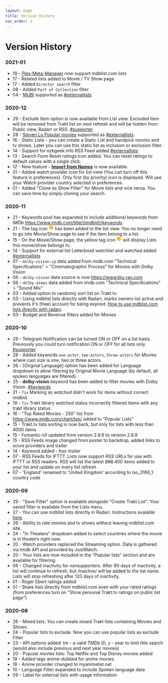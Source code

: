 ```yaml
---
layout: page
title: Version History
nav_order: 2
---
```


# Version History

### 2021-01
- 19 - [Plex-Meta-Manager](https://github.com/meisnate12/Plex-Meta-Manager) now support mdblist.com lists
- 17 - Related lists added to Movie / TV Show page
- 17 - Added `Director search` filter
- 08 - Added `Part of Collection` filter
- 04 - [MUBI](https://mubi.com/lists/) supported as [#externallists](external_lists)

### 2020-12
- 29 - Exclude Item option is now available from List view. Excluded item will be removed from Trakt list on next refresh and will be hidden from Public view, Radarr or RSS. [#supporter](supporter)
- 28 - [Steven Lu Popular movies](https://github.com/sjlu/popular-movies) supported as [#externallists](external_lists)
- 16 - Static Lists - you can create a Static List and handpick movies and tv shows. Later you can use this static list as inclusion or exclusion filter.
- 14 - Support for nzbgeek.info RSS Feed added [#externallists](external_lists)
- 13 - Search Form Reset ratings icon added. You can reset ratings to default values with a single click.
- 12 - New feature - [**Import from Names**](import_from_names) is now available.
- 01 - Added watch provider icon for list view (You can turn off this feature in preferences). Only first (by priority) icon is displayed. Will use your Watch provider country selected in preferences.
- 01 - Added "Clone as Show Filter" for Movie lists and vice versa. You can save time by simply cloning your search.

### 2020-11
- 21 - Keywords pool has expanded to include additional keywords from IMDb https://www.imdb.com/title/{imdbid}/keywords.
- 21 - The tag icon <img src="/assets/images/icon_tag.png" alt="drawing" width="16"/> has been added to the list view. You no longer need to go into Movie/Show page to see if the item belong to a list.
- 15 - On the Movie/Show page, the yellow tag icon <img src="/assets/images/icon_tag.png" alt="drawing" width="16"/> will display Lists this movie/show belongs to.
- 14 - Support for external list Letterboxd *watchlist* and *watched* added [#externallists](external_lists)
- 07 - `dolby-vision-cp` data added from imdb.com "Technical Specifications" > "Cinematographic Process" for Movies with Dolby Vision
- 06 - `dolby-vision` data source is now https://www.blu-ray.com
- 06 - `dolby-atmos` data added from imdb.com "Technical Specifications" > "Sound Mix"
- 03 - Added option to randomly sort list on Trakt.tv.
- 03 - Using mdblist lists directly with Radarr, marks owners list active and prevents it's (free) account for being expired. [How to use mdblist.com lists directly with radarr](mdblist_to_radarr).
- 03 - Budget and Revenue filters added for Movies

### 2020-10
- 29 - Telegram Notification can be turned ON or OFF on a list basis. Previously you could turn notification ON or OFF for all lists only. [#supporter](supporter)
- 28 - Added keywords `one-actor`, `two-actors`, `three-actors` for Movies where cast size is one, two or three actors.
- 26 - [Original Language] option has been added for Language dropdown to allow filtering by Original Movie Language (by default, all spoken languages are filtered).
- 25 - **dolby-vision** keyword has been added to filter movies with Dolby Vision. [#keywords](keywords)
- 21 - `fix` Marking as *watched* didn't work for items without correct imdbid.
- 19 - `fix` Trakt library *watched* status incorrectly filtered items with any trakt library status.
- 16 - "Top Rated Movies - 250" list from https://www.imdb.com/chart/top/ added to "Popular Lists"
- 15 - Trakt.tv lists sorting is now back, but only for lists with less than 4000 items
- 15 - Fomantic-UI updated from version 2.8.6 to version 2.8.8
- 15 - RSS Feeds image changed from poster to backdrop, added links to score providers and trailer
- 14 - Keyword added - *has-trailer*
- 07 - RSS Feeds for IFTTT. Lists now support RSS URLs for use with IFTTT or RSS readers. RSS will list the latest ~~200~~ 400 items added to your list and update on every list refresh
- 07 - 'England' renamed to 'United Kingdom' according to iso_3166_1 country code

### 2020-09
- 29 - "Save Filter" option is available alongside "Create Trakt List". Your saved filter is available from the Lists menu.
- 27 - You can use mdblist lists directly in Radarr. Instructions avalable [here](mdblist_to_radarr).
- 26 - Ability to rate movies and tv shows without leaving mdblist.com site.
- 24 - "In Theaters" dropdown added to select countries where the movie is in theaters right now.
- 20 - Watch providers replaced the Streaming option. Data is gathered via tmdb API and provided by JustWatch.
- 20 - Your lists are now included in the "Popular lists" section and are available for filtering.
- 06 - Changed inactivity for nonsupporters. After 90 days of inactivity, a list will continue to refresh, but /inactive/ will be added to the list name. Lists will stop refreshing after 120 days of inactivity.
- 01 - Roger Ebert ratings added
- 01 - Share lists directly from mdblist.com even with your rated ratings (from preferences turn on "Show personal Trakt.tv ratings on public list page")

### 2020-08
- 26 - Mixed lists. You can create mixed Trakt lists containing Movies and Shows.
- 24 - Popular lists to exclude. Now you can use popular lists as exclude Filter
- 23 - API options added: tm - a valid TMDb ID, y - year to limit title search (would also include previous and next year movies)
- 20 - Popular movies lists: Top Netflix and Top Disney movies added
- 19 - Added tags anime-dubbed for anime movies
- 18 - Anime provider changed to myanimelist.net
- 10 - Language Filter expanded to include Spoken language data
- 09 - Label for external lists with usage information
